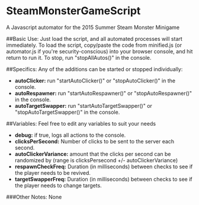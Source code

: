# SteamMonsterGameScript
A Javascript automator for the 2015 Summer Steam Monster Minigame

##Basic Use:
Just load the script, and all automated processes will start immediately.
To load the script, copy/paste the code from minified.js (or automator.js if you're security-conscious) into your browser console, and hit return to run it.
To stop, run "stopAllAutos()" in the console.

##Specifics:
Any of the additions can be started or stopped individually:
- **autoClicker:** run "startAutoClicker()" or "stopAutoClicker()" in the console.
- **autoRespawner:** run "startAutoRespawner()" or "stopAutoRespawner()" in the console.
- **autoTargetSwapper:** run "startAutoTargetSwapper()" or "stopAutoTargetSwapper()" in the console.

##Variables:
Feel free to edit any variables to suit your needs
- **debug:** if true, logs all actions to the console.
- **clicksPerSecond:** Number of clicks to be sent to the server each second.
- **autoClickerVariance:** amount that the clicks per second can be randomized by (range is clicksPersecond +/- autoClickerVariance)
- **respawnCheckFreq:** Duration (in milliseconds) between checks to see if the player needs to be revived.
- **targetSwapperFreq:** Duration (in milliseconds) between checks to see if the player needs to change targets.

###Other Notes:
None